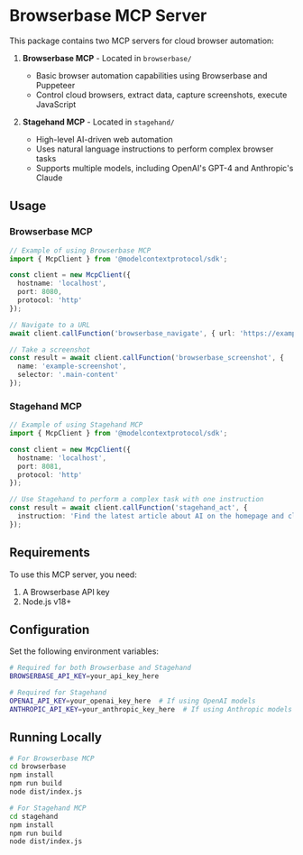 # Browserbase MCP Server

This package contains two MCP servers for cloud browser automation:

1. **Browserbase MCP** - Located in `browserbase/`
   - Basic browser automation capabilities using Browserbase and Puppeteer
   - Control cloud browsers, extract data, capture screenshots, execute JavaScript

2. **Stagehand MCP** - Located in `stagehand/`
   - High-level AI-driven web automation
   - Uses natural language instructions to perform complex browser tasks
   - Supports multiple models, including OpenAI's GPT-4 and Anthropic's Claude

## Usage

### Browserbase MCP

```typescript
// Example of using Browserbase MCP
import { McpClient } from '@modelcontextprotocol/sdk';

const client = new McpClient({
  hostname: 'localhost',
  port: 8080,
  protocol: 'http'
});

// Navigate to a URL
await client.callFunction('browserbase_navigate', { url: 'https://example.com' });

// Take a screenshot
const result = await client.callFunction('browserbase_screenshot', { 
  name: 'example-screenshot',
  selector: '.main-content'
});
```

### Stagehand MCP

```typescript
// Example of using Stagehand MCP
import { McpClient } from '@modelcontextprotocol/sdk';

const client = new McpClient({
  hostname: 'localhost',
  port: 8081,
  protocol: 'http'
});

// Use Stagehand to perform a complex task with one instruction
const result = await client.callFunction('stagehand_act', {
  instruction: 'Find the latest article about AI on the homepage and click on it'
});
```

## Requirements

To use this MCP server, you need:

1. A Browserbase API key
2. Node.js v18+

## Configuration

Set the following environment variables:

```bash
# Required for both Browserbase and Stagehand
BROWSERBASE_API_KEY=your_api_key_here

# Required for Stagehand
OPENAI_API_KEY=your_openai_key_here  # If using OpenAI models
ANTHROPIC_API_KEY=your_anthropic_key_here  # If using Anthropic models
```

## Running Locally

```bash
# For Browserbase MCP
cd browserbase
npm install
npm run build
node dist/index.js

# For Stagehand MCP
cd stagehand
npm install
npm run build
node dist/index.js
```